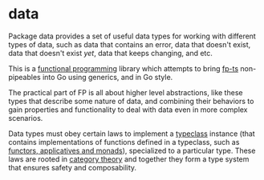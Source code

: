 # data

Package data provides a set of useful data types for working with different types of data, such as data that contains an error, data that doesn't exist, data that doesn't exist _yet_, data that keeps changing, and etc.

This is a [functional programming](https://github.com/enricopolanski/functional-programming) library which attempts to bring [fp-ts](https://github.com/gcanti/fp-ts) non-pipeables into Go using generics, and in Go style.

The practical part of FP is all about higher level abstractions, like these types that describe some nature of data, and combining their behaviors to gain properties and functionality to deal with data even in more complex scenarios.

Data types must obey certain laws to implement a [typeclass](https://wiki.haskell.org/Typeclassopedia) instance (that contains implementations of functions defined in a typeclass, such as [functors, applicatives and monads](https://www.adit.io/posts/2013-04-17-functors,_applicatives,_and_monads_in_pictures.html)), specialized to a particular type. These laws are rooted in [category theory](https://www.youtube.com/watch?v=V10hzjgoklA) and together they form a type system that ensures safety and composability.
